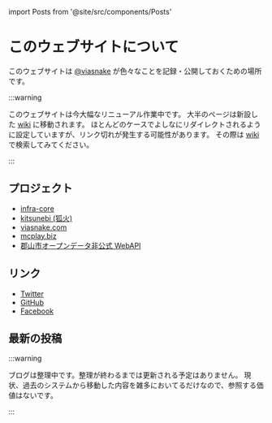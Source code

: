 import Posts from '@site/src/components/Posts'

# このウェブサイトについて

このウェブサイトは [@viasnake](https://twitter.com/viasnake) が色々なことを記録・公開しておくための場所です。

:::warning

このウェブサイトは今大幅なリニューアル作業中です。
大半のページは新設した [wiki](https://wiki.viasnake.com) に移動されます。
ほとんどのケースでよしなにリダイレクトされるように設定していますが、リンク切れが発生する可能性があります。
その際は [wiki](https://wiki.viasnake.com) で検索してみてください。

:::

## プロジェクト

- [infra-core](https://viasnake.com/projects/infra-core/intro)
- [kitsunebi (狐火)](https://viasnake.com/projects/kitsunebi/intro)
- [viasnake.com](https://viasnake.com/projects/viasnake.com/intro)
- [mcplay.biz](https://viasnake.com/projects/mcplay.biz/intro)
- [郡山市オープンデータ非公式 WebAPI](https://viasnake.com/projects/koriyama-webapi/intro)

## リンク

- [Twitter](https://twitter.com/viasnake)
- [GitHub](https://github.com/viasnake)
- [Facebook](https://www.facebook.com/viasnake)

## 最新の投稿

:::warning

ブログは整理中です。整理が終わるまでは更新される予定はありません。
現状、過去のシステムから移動した内容を雑多においてるだけなので、参照する価値はないです。

:::

<Posts num="5" />
